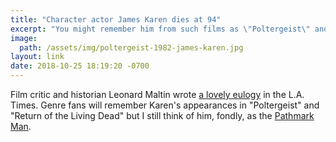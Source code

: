 ```yaml
---
title: "Character actor James Karen dies at 94"
excerpt: "You might remember him from such films as \"Poltergeist\" and \"Return of the Living Dead.\""
image:
  path: /assets/img/poltergeist-1982-james-karen.jpg
layout: link
date: 2018-10-25 18:19:20 -0700
---
```


Film critic and historian Leonard Maltin wrote [a lovely eulogy](http://www.latimes.com/entertainment/movies/la-et-mn-james-karen-appreciation-leonard-maltin-20181025-story.html) in the L.A. Times. Genre fans will remember Karen's appearances in "Poltergeist" and "Return of the Living Dead" but I still think of him, fondly, as the [Pathmark Man](https://www.youtube.com/results?search_query=james+karen+pathmark+commercials).
